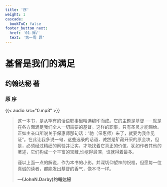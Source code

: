 ```yaml
---
title: '序'
weight: 1
cascade:
  bookToC: false
footer_button_next:
  href: '01-罪/'
  text: '第一周 罪'
---
```


# 基督是我们的满足

## 约翰达秘 著

### 原 序

{{< audio src="0.mp3" >}}

> 这一本书，是从罕有的话语职事里精选编印而成。它的主题是基督 ── 就是在各方面满足我们全人一切需要的基督。这样的职事，只有圣灵才能赐给。正如主亲口所说关于保惠师那句话：“祂（保惠师）来了，就要为我作见证”。在此让我多说一句，这些选录的话语，诚然是矿藏开采的原金块，但是，必须经过精细的察验并证实，才能找着它真正的价值，犹如作者其他的著述，它们构成一个丰富的宝藏,谁挖得最深，谁就得着最多。
>
> 谨以上面一点的解说，作为本书的小影。并深切仰望神的祝福，但愿每一位真诚的读者，都能发出基督的香气，像本书一样。
>
> **—(JohnN.Darby)约翰达秘**
